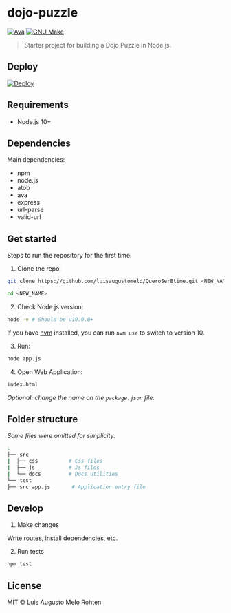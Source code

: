 # dojo-puzzle

[![Ava](https://img.shields.io/badge/tested%20with-ava-red.svg)](https://www.npmjs.com/package/ava)
[![GNU Make](https://img.shields.io/badge/Built%20with-GNU%20Make-brightgreen.svg)](https://img.shields.io/badge/Built%20with-GNU%20Make-brightgreen.svg)

> Starter project for building a Dojo Puzzle in Node.js.

## Deploy

[![Deploy](https://www.herokucdn.com/deploy/button.png)](https://heroku.com/deploy?template=https://github.com/luisaugustomelo/QueroSerBtime/tree/master)

## Requirements

- Node.js 10+

## Dependencies

Main dependencies:

- npm
- node.js
- atob
- ava
- express
- url-parse
- valid-url

## Get started

Steps to run the repository for the first time:

1. Clone the repo:

```bash
git clone https://github.com/luisaugustomelo/QueroSerBtime.git <NEW_NAME>

cd <NEW_NAME>
```

2. Check Node.js version:

```bash
node -v # Should be v10.0.0+
```

If you have [nvm](https://github.com/creationix/nvm) installed, you can run `nvm use` to switch to version 10.

3. Run:

```bash
node app.js
```

4. Open Web Application:

```bash
index.html
```

_Optional: change the name on the `package.json` file._

## Folder structure

_Some files were omitted for simplicity._

```bash
.
├── src
|  ├── css          # Css files
|  ├── js           # Js files
|  └── docs         # Docs utilities
└── test
├── src app.js       # Application entry file
```

## Develop

1. Make changes

Write routes, install dependencies, etc.

2. Run tests

```bash
npm test
```

## License

MIT © Luis Augusto Melo Rohten
 